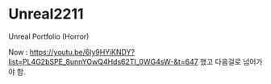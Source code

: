 # Unreal2211
Unreal Portfolio (Horror)

Now : https://youtu.be/6ly9HYiKNDY?list=PL4G2bSPE_8unnYOwQ4Hds62TI_0WG4sW-&t=647 했고 다음걸로 넘어가야 함.